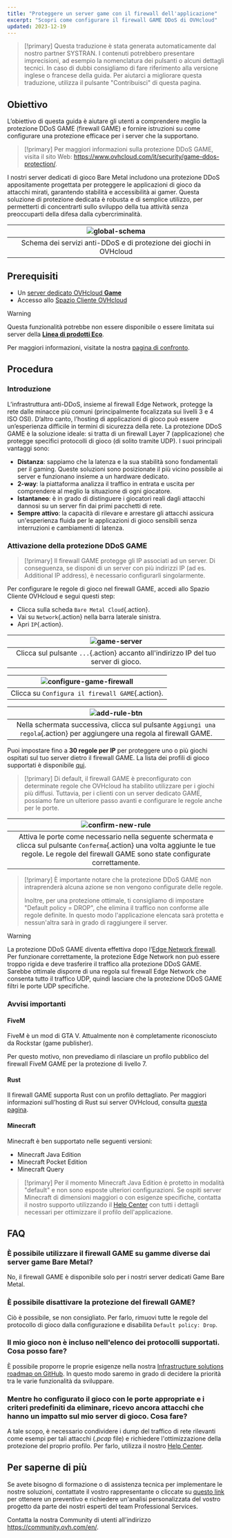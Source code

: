 ```yaml
---
title: "Proteggere un server game con il firewall dell'applicazione"
excerpt: "Scopri come configurare il firewall GAME DDoS di OVHcloud"
updated: 2023-12-19
---
```


> [!primary]
> Questa traduzione è stata generata automaticamente dal nostro partner SYSTRAN. I contenuti potrebbero presentare imprecisioni, ad esempio la nomenclatura dei pulsanti o alcuni dettagli tecnici. In caso di dubbi consigliamo di fare riferimento alla versione inglese o francese della guida. Per aiutarci a migliorare questa traduzione, utilizza il pulsante "Contribuisci" di questa pagina.
>

## Obiettivo

L’obiettivo di questa guida è aiutare gli utenti a comprendere meglio la protezione DDoS GAME (firewall GAME) e fornire istruzioni su come configurare una protezione efficace per i server che la supportano.

> [!primary]
> Per maggiori informazioni sulla protezione DDoS GAME, visita il sito Web: <https://www.ovhcloud.com/it/security/game-ddos-protection/>.
> 

I nostri server dedicati di gioco Bare Metal includono una protezione DDoS appositamente progettata per proteggere le applicazioni di gioco da attacchi mirati, garantendo stabilità e accessibilità ai gamer. Questa soluzione di protezione dedicata è robusta e di semplice utilizzo, per permetterti di concentrarti sullo sviluppo della tua attività senza preoccuparti della difesa dalla cybercriminalità.

| ![global-schema](images/global_schema_focus_game.png) |
|:--:|
| Schema dei servizi anti-DDoS e di protezione dei giochi in OVHcloud |

## Prerequisiti

- Un [server dedicato OVHcloud **Game**](https://www.ovhcloud.com/it/bare-metal/prices/#filterType=range_element&filterValue=game)
- Accesso allo [Spazio Cliente OVHcloud](https://www.ovh.com/auth/?action=gotomanager&from=https://www.ovh.it/&ovhSubsidiary=it)

> [!warning]
> Questa funzionalità potrebbe non essere disponibile o essere limitata sui server della [**Linea di prodotti Eco**](https://eco.ovhcloud.com/it/about/).
>
> Per maggiori informazioni, visitate la nostra [pagina di confronto](https://eco.ovhcloud.com/it/compare/).

## Procedura

### Introduzione

L’infrastruttura anti-DDoS, insieme al firewall Edge Network, protegge la rete dalle minacce più comuni (principalmente focalizzata sui livelli 3 e 4 ISO OSI). D’altro canto, l’hosting di applicazioni di gioco può essere un’esperienza difficile in termini di sicurezza della rete. La protezione DDoS GAME è la soluzione ideale: si tratta di un firewall Layer 7 (applicazione) che protegge specifici protocolli di gioco (di solito tramite UDP). I suoi principali vantaggi sono:

- **Distanza**: sappiamo che la latenza e la sua stabilità sono fondamentali per il gaming. Queste soluzioni sono posizionate il più vicino possibile ai server e funzionano insieme a un hardware dedicato.
- **2-way**: la piattaforma analizza il traffico in entrata e uscita per comprendere al meglio la situazione di ogni giocatore.
- **Istantaneo**: è in grado di distinguere i giocatori reali dagli attacchi dannosi su un server fin dai primi pacchetti di rete.
- **Sempre attivo**: la capacità di rilevare e arrestare gli attacchi assicura un'esperienza fluida per le applicazioni di gioco sensibili senza interruzioni e cambiamenti di latenza.

### Attivazione della protezione DDoS GAME

> [!primary]
> Il firewall GAME protegge gli IP associati ad un server. Di conseguenza, se disponi di un server con più indirizzi IP (ad es. Additional IP address), è necessario configurarli singolarmente.
>

Per configurare le regole di gioco nel firewall GAME, accedi allo Spazio Cliente OVHcloud e segui questi step:

- Clicca sulla scheda `Bare Metal Cloud`{.action}.
- Vai su `Network`{.action} nella barra laterale sinistra.
- Apri `IP`{.action}.

| ![game-server](images/firewall_game_01_blur.png) |
|:--:|
| Clicca sul pulsante `...`{.action} accanto all'indirizzo IP del tuo server di gioco. |

| ![configure-game-firewall](images/firewall_game_02.png) |
|:--:|
| Clicca su `Configura il firewall GAME`{.action}. |


| ![add-rule-btn](images/firewall_game_03.png) |
|:--:|
| Nella schermata successiva, clicca sul pulsante `Aggiungi una regola`{.action} per aggiungere una regola al firewall GAME. |


Puoi impostare fino a **30 regole per IP** per proteggere uno o più giochi ospitati sul tuo server dietro il firewall GAME. La lista dei profili di gioco supportati è disponibile [qui](https://www.ovhcloud.com/it/security/game-ddos-protection/).

> [!primary]
> Di default, il firewall GAME è preconfigurato con determinate regole che OVHcloud ha stabilito utilizzare per i giochi più diffusi. Tuttavia, per i clienti con un server dedicato GAME, possiamo fare un ulteriore passo avanti e configurare le regole anche per le porte.
> 

| ![confirm-new-rule](images/firewall_game_04.png) |
|:--:|
| Attiva le porte come necessario nella seguente schermata e clicca sul pulsante `Conferma`{.action} una volta aggiunte le tue regole. Le regole del firewall GAME sono state configurate correttamente. |

> [!primary]
> È importante notare che la protezione DDoS GAME non intraprenderà alcuna azione se non vengono configurate delle regole.
>
> Inoltre, per una protezione ottimale, ti consigliamo di impostare "Default policy = DROP", che elimina il traffico non conforme alle regole definite. In questo modo l'applicazione elencata sarà protetta e nessun'altra sarà in grado di raggiungere il server.
> 

> [!warning]
> La protezione DDoS GAME diventa effettiva dopo l’[Edge Network firewall](/pages/bare_metal_cloud/dedicated_servers/firewall_network). Per funzionare correttamente, la protezione Edge Network non può essere troppo rigida e deve trasferire il traffico alla protezione DDoS GAME. Sarebbe ottimale disporre di una regola sul firewall Edge Network che consenta tutto il traffico UDP, quindi lasciare che la protezione DDoS GAME filtri le porte UDP specifiche.
>

### Avvisi importanti

#### FiveM

FiveM è un mod di GTA V. Attualmente non è completamente riconosciuto da Rockstar (game publisher).

Per questo motivo, non prevediamo di rilasciare un profilo pubblico del firewall FiveM GAME per la protezione di livello 7.

#### Rust

Il firewall GAME supporta Rust con un profilo dettagliato. Per maggiori informazioni sull’hosting di Rust sui server OVHcloud, consulta [questa pagina](https://www.ovhcloud.com/it/bare-metal/game/rust-server/).

#### Minecraft

Minecraft è ben supportato nelle seguenti versioni:

- Minecraft Java Edition 
- Minecraft Pocket Edition
- Minecraft Query

> [!primary]
> Per il momento Minecraft Java Edition è protetto in modalità "default" e non sono esposte ulteriori configurazioni. Se ospiti server Minecraft di dimensioni maggiori o con esigenze specifiche, contatta il nostro supporto utilizzando il [Help Center](https://help.ovhcloud.com/csm?id=csm_get_help) con tutti i dettagli necessari per ottimizzare il profilo dell'applicazione.
>

## FAQ

### È possibile utilizzare il firewall GAME su gamme diverse dai server game Bare Metal?

No, il firewall GAME è disponibile solo per i nostri server dedicati Game Bare Metal.

### È possibile disattivare la protezione del firewall GAME?

Ciò è possibile, se non consigliato. Per farlo, rimuovi tutte le regole del protocollo di gioco dalla configurazione e disabilita `Default policy: Drop`.

### Il mio gioco non è incluso nell'elenco dei protocolli supportati. Cosa posso fare?

È possibile proporre le proprie esigenze nella nostra [Infrastructure solutions roadmap on GitHub](https://github.com/orgs/ovh/projects/16/views/14). In questo modo saremo in grado di decidere la priorità tra le varie funzionalità da sviluppare.

### Mentre ho configurato il gioco con le porte appropriate e i criteri predefiniti da eliminare, ricevo ancora attacchi che hanno un impatto sul mio server di gioco. Cosa fare?

A tale scopo, è necessario condividere i dump del traffico di rete rilevanti come esempi per tali attacchi (*.pcap* file) e richiedere l'ottimizzazione della protezione del proprio profilo. Per farlo, utilizza il nostro [Help Center](https://help.ovhcloud.com/csm?id=csm_get_help).

## Per saperne di più

Se avete bisogno di formazione o di assistenza tecnica per implementare le nostre soluzioni, contattate il vostro rappresentante o cliccate su [questo link](https://www.ovhcloud.com/it/professional-services/) per ottenere un preventivo e richiedere un'analisi personalizzata del vostro progetto da parte dei nostri esperti del team Professional Services.

Contatta la nostra Community di utenti all'indirizzo <https://community.ovh.com/en/>.